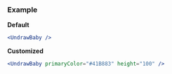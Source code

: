 ### Example

**Default**
```jsx
<UndrawBaby />
```

**Customized**
```jsx
<UndrawBaby primaryColor="#41B883" height="100" />
```
